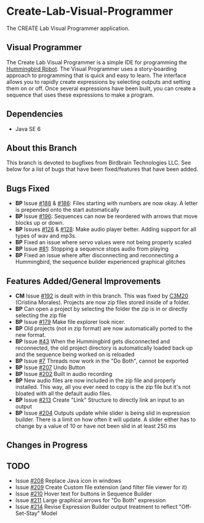 # Create-Lab-Visual-Programmer
The CREATE Lab Visual Programmer application.

Visual Programmer
-----------
The Create Lab Visual Programmer is a simple IDE for programming the [Hummingbird Robot](http://www.hummingbirdkit.com/). The Visual Programmer uses a story-boarding approach to programming that is quick and easy to learn. The interface allows you to rapidly create expressions  by selecting outputs and setting them on or off. Once several expressions have been built, you can create a sequence that uses these expressions to make a program.

Dependencies
-----------
  * Java SE 6

About this Branch
-----------
This branch is devoted to bugfixes from Birdbrain Technologies LLC. See below for a list of bugs that have been fixed/features that have been added.

Bugs Fixed
----------- 
  * **BP** Issue [#188](/../../issues/188) & [#186](/../../issues/186): Files starting with numbers are now okay. A letter is prepended onto the start automatically
  * **BP** Issue [#196](/../../issues/196): Sequences can now be reordered with arrows that move blocks up or down. 
  * **BP** Issues [#126](/../../issues/126) & [#128](/../../issues/128): Make audio player better. Adding support for all types of wav and mp3s. 
  * **BP** Fixed an issue where servo values were not being properly scaled
  * **BP** Issue [#81](/../../issues/81): Stopping a sequence stops audio from playing
  * **BP** Fixed an issue where after disconnecting and reconnecting a Hummingbird, the sequence builder experienced graphical glitches

Features Added/General Improvements
-----------
  * **CM** Issue [#192](/../../issues/192) is dealt with in this branch. This was fixed by [C3M20](https://github.com/C3M20) (Cristina Morales). Projects are now zip files stored inside of a folder.
  * **BP** Can open a project by selecting the folder the zip is in or directly selecting the zip file
  * **BP** Issue [#179](/../../issues/179) Make file explorer look nicer.
  * **BP** Old projects (not in zip format) are now automatically ported to the new format.
  * **BP** Issue [#43](/../../issues/43) When the Hummingbird gets disconnected and reconnected, the old project directory is automatically loaded back up and the sequence being worked on is reloaded
  * **BP** Issue [#7](/../../issues/7) Threads now work in the "Do Both", cannot be exported
  * **BP** Issue [#207](/../../issues/207) Undo Button
  * **BP** Issue [#202](/../../issues/202) Built in audio recording
  * **BP** New audio files are now included in the zip file and properly installed. This way, all you ever need to copy is the zip file but it's not bloated with all the default audio files. 
  * **BP** Issue [#213](/../../issues/213) Create "Link" Structure to directly link an input to an output
  * **BP** Issue [#204](/../../issues/204) Outputs update while slider is being slid in expression builder. There is a limit on how often it will update. A slider either has to change by a value of 10 or have not been slid in at least 250 ms


Changes in Progress
-----------

TODO
----
  * Issue [#208](/../../issues/208) Replace Java icon in windows
  * Issue [#209](/../../issues/209) Create Custom file extension (and filter file viewer for it)
  * Issue [#210](/../../issues/210) Hover text for buttons in Sequence Builder
  * Issue [#211](/../../issues/211) Large graphical arrows for "Do Both" expression
  * Issue [#214](/../../issues/214) Revise Expression Builder output treatment to reflect "Off-Set-Stay" Model